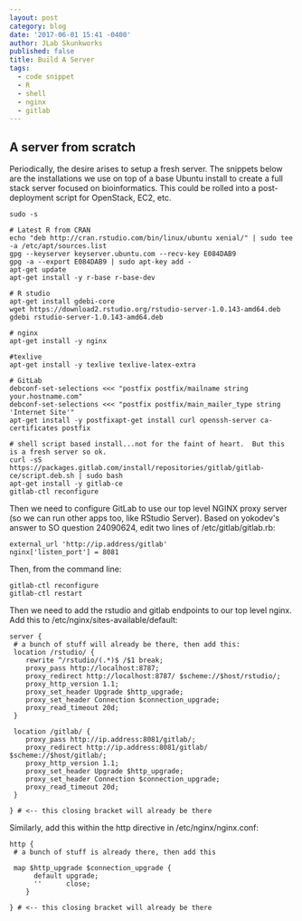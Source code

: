```yaml
---
layout: post
category: blog
date: '2017-06-01 15:41 -0400'
author: JLab Skunkworks
published: false
title: Build A Server
tags:
  - code snippet
  - R
  - shell
  - nginx
  - gitlab
---
```

## A server from scratch

Periodically, the desire arises to setup a fresh server.  The snippets below are the installations we use on top of a base Ubuntu install to create a full stack server focused on bioinformatics.  This could be rolled into a post-deployment script for OpenStack, EC2, etc.

```
sudo -s

# Latest R from CRAN
echo "deb http://cran.rstudio.com/bin/linux/ubuntu xenial/" | sudo tee -a /etc/apt/sources.list
gpg --keyserver keyserver.ubuntu.com --recv-key E084DAB9
gpg -a --export E084DAB9 | sudo apt-key add -
apt-get update
apt-get install -y r-base r-base-dev

# R studio
apt-get install gdebi-core
wget https://download2.rstudio.org/rstudio-server-1.0.143-amd64.deb
gdebi rstudio-server-1.0.143-amd64.deb

# nginx
apt-get install -y nginx

#texlive
apt-get install -y texlive texlive-latex-extra

# GitLab
debconf-set-selections <<< "postfix postfix/mailname string your.hostname.com"
debconf-set-selections <<< "postfix postfix/main_mailer_type string 'Internet Site'"
apt-get install -y postfixapt-get install curl openssh-server ca-certificates postfix 

# shell script based install...not for the faint of heart.  But this is a fresh server so ok.
curl -sS https://packages.gitlab.com/install/repositories/gitlab/gitlab-ce/script.deb.sh | sudo bash
apt-get install -y gitlab-ce
gitlab-ctl reconfigure
```

Then we need to configure GitLab to use our top level NGINX proxy server (so we can run other apps too, like RStudio Server).  Based on yokodev's answer to SO question 24090624, edit two lines of /etc/gitlab/gitlab.rb:

```
external_url 'http://ip.address/gitlab'
nginx['listen_port'] = 8081
```

Then, from the command line:

```
gitlab-ctl reconfigure
gitlab-ctl restart

```

Then we need to add the rstudio and gitlab endpoints to our top level nginx.  Add this to /etc/nginx/sites-available/default:

```
server {
 # a bunch of stuff will already be there, then add this:
 location /rstudio/ {
	rewrite ^/rstudio/(.*)$ /$1 break;
 	proxy_pass http://localhost:8787;
 	proxy_redirect http://localhost:8787/ $scheme://$host/rstudio/;
 	proxy_http_version 1.1;
 	proxy_set_header Upgrade $http_upgrade;
 	proxy_set_header Connection $connection_upgrade;
 	proxy_read_timeout 20d;
 }

 location /gitlab/ {
    proxy_pass http://ip.address:8081/gitlab/;
    proxy_redirect http://ip.address:8081/gitlab/ $scheme://$host/gitlab/;
    proxy_http_version 1.1;
    proxy_set_header Upgrade $http_upgrade;
    proxy_set_header Connection $connection_upgrade;
    proxy_read_timeout 20d;
 }
 
} # <-- this closing bracket will already be there
```
Similarly, add this within the http directive in /etc/nginx/nginx.conf:

```
http {
 # a bunch of stuff is already there, then add this

 map $http_upgrade $connection_upgrade {
      default upgrade;
      ''      close;
    }
    
} # <-- this closing bracket will already be there
```
